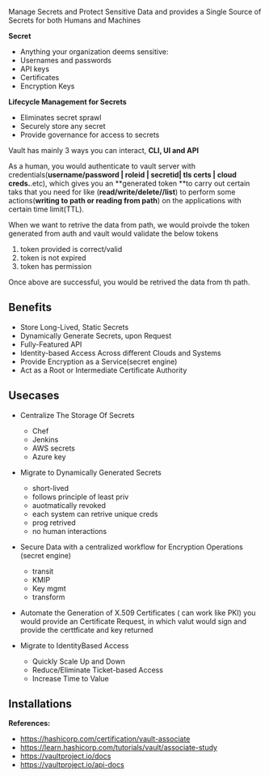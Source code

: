 Manage Secrets and Protect Sensitive Data and provides a Single Source of Secrets for both Humans and Machines

**Secret**

- Anything your organization deems sensitive:
- Usernames and passwords
- API keys
- Certificates
- Encryption Keys

**Lifecycle Management for Secrets**

- Eliminates secret sprawl
- Securely store any secret
- Provide governance for access to secrets

Vault has mainly 3 ways you can interact, **CLI, UI and API**

As a human, you would authenticate to vault server with credentials(**username/password | roleid | secretid| tls certs | cloud creds.**.etc), which gives you an **generated token **to carry out certain taks that you need for like (**read/write/delete//list**) to perform some actions(**writing to path or reading from path**) on the applications with certain time limit(TTL).

When we want to retrive the data from path, we would proivde the token generated from auth and vault would validate the below tokens

1. token provided is correct/valid
2. token is not expired
3. token has permission

Once above are successful, you would be retrived the data from th path.

## Benefits

- Store Long-Lived, Static Secrets
- Dynamically Generate Secrets, upon Request
- Fully-Featured API
- Identity-based Access Across different Clouds and Systems
- Provide Encryption as a Service(secret engine)
- Act as a Root or Intermediate Certificate Authority 

## Usecases

- Centralize The Storage Of Secrets  
    - Chef 
    - Jenkins 
    - AWS secrets
    - Azure key

- Migrate to Dynamically Generated Secrets 
    - short-lived
    - follows principle of least priv 
    - auotmatically revoked
    - each system can retrive unique creds
    - prog retrived
    - no human interactions

- Secure Data with a centralized workflow for Encryption Operations (secret engine)
    - transit
    - KMIP
    - Key mgmt
    - transform
  
- Automate the Generation of X.509 Certificates ( can work like PKI)
you would provide an Certificate Request, in which valut would sign and provide the certtficate and key returned

- Migrate to IdentityBased Access

    - Quickly Scale Up and Down
    - Reduce/Eliminate Ticket-based Access
    - Increase Time to Value
  
## Installations


**References:**

- https://hashicorp.com/certification/vault-associate
- https://learn.hashicorp.com/tutorials/vault/associate-study
- https://vaultproject.io/docs
- https://vaultproject.io/api-docs